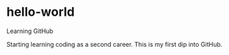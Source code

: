 # hello-world
Learning GitHub

Starting learning coding as a second career. This is my first dip into GitHub.
